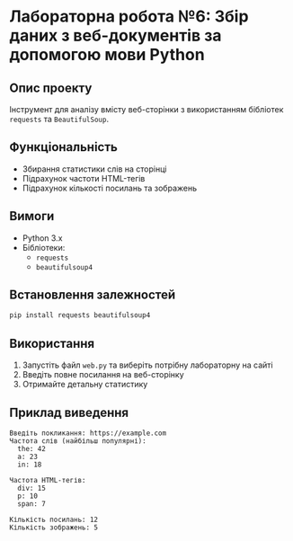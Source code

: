 # Лабораторна робота №6: Збір даних з веб-документів за допомогою мови Python

## Опис проекту
Інструмент для аналізу вмісту веб-сторінки з використанням бібліотек `requests` та `BeautifulSoup`.

## Функціональність
- Збирання статистики слів на сторінці
- Підрахунок частоти HTML-тегів
- Підрахунок кількості посилань та зображень

## Вимоги
- Python 3.x
- Бібліотеки:
  - `requests`
  - `beautifulsoup4`

## Встановлення залежностей
```bash
pip install requests beautifulsoup4
```

## Використання
1. Запустіть файл `web.py` та виберіть потрібну лабораторну на сайті
2. Введіть повне посилання на веб-сторінку
3. Отримайте детальну статистику

## Приклад виведення
```
Введіть покликання: https://example.com
Частота слів (найбільш популярні):
  the: 42
  a: 23
  in: 18

Частота HTML-тегів:
  div: 15
  p: 10
  span: 7

Кількість посилань: 12
Кількість зображень: 5
```


